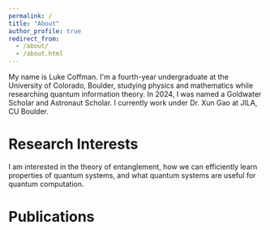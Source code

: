 ```yaml
---
permalink: /
title: "About"
author_profile: true
redirect_from: 
  - /about/
  - /about.html
---
```


My name is Luke Coffman. I'm a fourth-year undergraduate at the University of Colorado, Boulder, studying physics and mathematics while researching quantum information theory. In 2024, I was named a Goldwater Scholar and Astronaut Scholar. I currently work under Dr. Xun Gao at JILA, CU Boulder.

# Research Interests

I am interested in the theory of entanglement, how we can efficiently learn properties of quantum systems, and what quantum systems are useful for quantum computation.

# Publications

